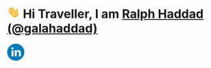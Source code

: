 <h1><img src="https://raw.githubusercontent.com/ABSphreak/ABSphreak/master/gifs/Hi.gif" width="30px"> Hi Traveller, I am <a href="https://galahaddad.tech">Ralph Haddad (@galahaddad)</a></h1>

<a href="https://www.linkedin.com/in/https://www.linkedin.com/in/haddad-ralph/"><img src="https://github.com/galahaddad/galahaddad/blob/master/logos/linkedin.png" width="40" /></a>
